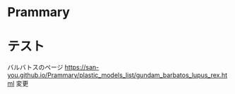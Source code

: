# Prammary

# テスト

バルバトスのページ
https://san-you.github.io/Prammary/plastic_models_list/gundam_barbatos_lupus_rex.html
変更